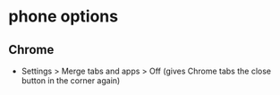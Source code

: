 # phone options

## Chrome
- Settings > Merge tabs and apps > Off (gives Chrome tabs the close button in the corner again)
